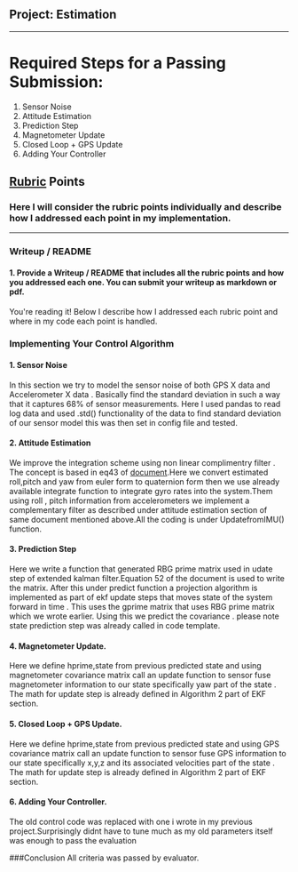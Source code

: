 ## Project: Estimation


---


# Required Steps for a Passing Submission:
 1. Sensor Noise
 2. Attitude Estimation
 3. Prediction Step
 4. Magnetometer Update
 5. Closed Loop + GPS Update
 6. Adding Your Controller


## [Rubric](https://review.udacity.com/#!/rubrics/1807/view) Points
### Here I will consider the rubric points individually and describe how I addressed each point in my implementation.  

---
### Writeup / README

#### 1. Provide a Writeup / README that includes all the rubric points and how you addressed each one.  You can submit your writeup as markdown or pdf.  

You're reading it! Below I describe how I addressed each rubric point and where in my code each point is handled.


### Implementing Your Control Algorithm

#### 1. Sensor Noise 
In this section we try to model the sensor noise of both GPS X data and Accelerometer X data . Basically find the standard deviation in such a way that it captures 68% of sensor measurements. Here I used pandas to read log data and used .std() functionality of the data to find standard deviation of our sensor model this was then set in config file and tested.
 

#### 2. Attitude Estimation
We improve the integration scheme using non linear complimentry filter . The concept is based in eq43 of [document](https://www.overleaf.com/project/5c34caab7ecefc04087273b9).Here we convert estimated roll,pitch and yaw from euler form to quaternion form then we use already available integrate function to integrate gyro rates into the system.Them using roll , pitch information from accelerometers we implement a complementary filter as described under attitude estimation section of same document mentioned above.All the coding is under UpdatefromIMU() function.



#### 3. Prediction Step
Here we write a function that generated RBG prime matrix used in udate step of extended kalman filter.Equation 52 of the document is used to write the matrix. After this under predict function a projection algorithm is implemented as part of ekf update steps that moves state of the system forward in time . This uses the gprime matrix that uses RBG prime matrix which we wrote earlier. Using this we predict the covariance . please note state prediction step was already called in code template.


#### 4. Magnetometer Update.
Here we define hprime,state from previous predicted state and using magnetometer covariance matrix call an update function to sensor fuse magnetometer information to our state specifically yaw part of the state . The math for update step is already defined in Algorithm 2 part of EKF section.

#### 5. Closed Loop + GPS Update.
Here we define hprime,state from previous predicted state and using GPS covariance matrix call an update function to sensor fuse GPS information to our state specifically x,y,z and its associated velocities part of the state . The math for update step is already defined in Algorithm 2 part of EKF section.

#### 6. Adding Your Controller. 
The old control code was replaced with one i wrote in my previous project.Surprisingly didnt have to tune much as my old parameters itself was enough to pass the evaluation



###Conclusion
All criteria was passed by evaluator.






